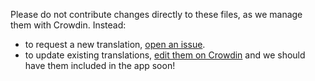 Please do not contribute changes directly to these files, as we manage them with Crowdin. Instead:

- to request a new translation, [open an issue](https://github.com/excalidraw/excalidraw/issues/new/choose).
- to update existing translations, [edit them on Crowdin](https://crowdin.com/translate/excalidraw/10)
  and we should have them included in the app soon!
